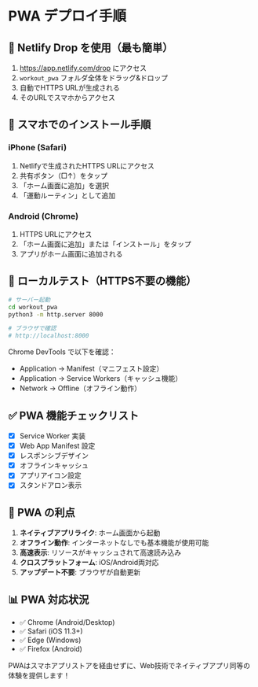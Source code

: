 # PWA デプロイ手順

## 🚀 Netlify Drop を使用（最も簡単）

1. https://app.netlify.com/drop にアクセス
2. `workout_pwa` フォルダ全体をドラッグ&ドロップ
3. 自動でHTTPS URLが生成される
4. そのURLでスマホからアクセス

## 📱 スマホでのインストール手順

### iPhone (Safari)
1. Netlifyで生成されたHTTPS URLにアクセス
2. 共有ボタン（□↑）をタップ
3. 「ホーム画面に追加」を選択
4. 「運動ルーティン」として追加

### Android (Chrome)
1. HTTPS URLにアクセス
2. 「ホーム画面に追加」または「インストール」をタップ
3. アプリがホーム画面に追加される

## 🔧 ローカルテスト（HTTPS不要の機能）

```bash
# サーバー起動
cd workout_pwa
python3 -m http.server 8000

# ブラウザで確認
# http://localhost:8000
```

Chrome DevTools で以下を確認：
- Application → Manifest（マニフェスト設定）
- Application → Service Workers（キャッシュ機能）
- Network → Offline（オフライン動作）

## ✅ PWA 機能チェックリスト

- [x] Service Worker 実装
- [x] Web App Manifest 設定
- [x] レスポンシブデザイン
- [x] オフラインキャッシュ
- [x] アプリアイコン設定
- [x] スタンドアロン表示

## 🌟 PWA の利点

1. **ネイティブアプリライク**: ホーム画面から起動
2. **オフライン動作**: インターネットなしでも基本機能が使用可能
3. **高速表示**: リソースがキャッシュされて高速読み込み
4. **クロスプラットフォーム**: iOS/Android両対応
5. **アップデート不要**: ブラウザが自動更新

## 📊 PWA 対応状況

- ✅ Chrome (Android/Desktop)
- ✅ Safari (iOS 11.3+)
- ✅ Edge (Windows)
- ✅ Firefox (Android)

PWAはスマホアプリストアを経由せずに、Web技術でネイティブアプリ同等の体験を提供します！